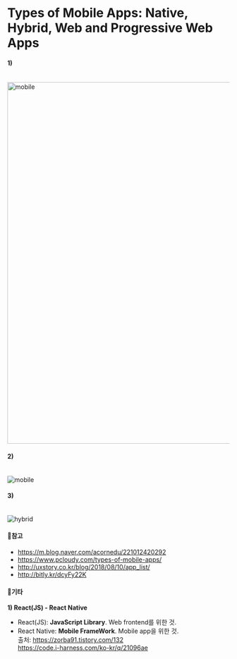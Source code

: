 # Types of Mobile Apps: Native, Hybrid, Web and Progressive Web Apps
#### 1)  
<br> <img width="820" alt="mobile" src="https://user-images.githubusercontent.com/43839938/77712094-2a549880-7016-11ea-9502-6f547963d073.png">

#### 2)  

<br>  ![mobile](https://user-images.githubusercontent.com/43839938/77712334-cc748080-7016-11ea-9340-c9cf6266f300.jpg)
#### 3)  
<br> ![hybrid](https://user-images.githubusercontent.com/43839938/77712438-1bbab100-7017-11ea-96b7-834639103fb7.gif)


#### 🎈참고  
* https://m.blog.naver.com/acornedu/221012420292  
* https://www.pcloudy.com/types-of-mobile-apps/  
* http://uxstory.co.kr/blog/2018/08/10/app_list/
* http://bitly.kr/dcyFy22K

#### 🎈기타
**1) React(JS) - React Native**  
- React(JS): **JavaScript Library**. Web frontend를 위한 것. 
- React Native: **Mobile FrameWork**. Mobile app을 위한 것.  
출처: https://zorba91.tistory.com/132  
  https://code.i-harness.com/ko-kr/q/21096ae
